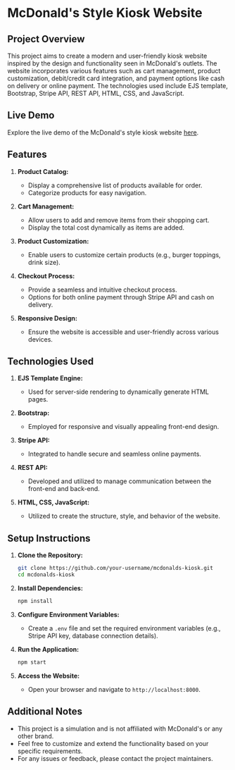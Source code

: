 # McDonald's Style Kiosk Website

## Project Overview

This project aims to create a modern and user-friendly kiosk website inspired by the design and functionality seen in McDonald's outlets. The website incorporates various features such as cart management, product customization, debit/credit card integration, and payment options like cash on delivery or online payment. The technologies used include EJS template, Bootstrap, Stripe API, REST API, HTML, CSS, and JavaScript.

## Live Demo

Explore the live demo of the McDonald's style kiosk website [here](https://mcdonalds-kiosk-system.onrender.com/).

## Features

1. **Product Catalog:**
   - Display a comprehensive list of products available for order.
   - Categorize products for easy navigation.

2. **Cart Management:**
   - Allow users to add and remove items from their shopping cart.
   - Display the total cost dynamically as items are added.

3. **Product Customization:**
   - Enable users to customize certain products (e.g., burger toppings, drink size).

4. **Checkout Process:**
   - Provide a seamless and intuitive checkout process.
   - Options for both online payment through Stripe API and cash on delivery.

5. **Responsive Design:**
   - Ensure the website is accessible and user-friendly across various devices.

## Technologies Used

1. **EJS Template Engine:**
   - Used for server-side rendering to dynamically generate HTML pages.

2. **Bootstrap:**
   - Employed for responsive and visually appealing front-end design.

3. **Stripe API:**
   - Integrated to handle secure and seamless online payments.

4. **REST API:**
   - Developed and utilized to manage communication between the front-end and back-end.

5. **HTML, CSS, JavaScript:**
   - Utilized to create the structure, style, and behavior of the website.

## Setup Instructions

1. **Clone the Repository:**
   ```bash
   git clone https://github.com/your-username/mcdonalds-kiosk.git
   cd mcdonalds-kiosk
   ```

2. **Install Dependencies:**
   ```bash
   npm install
   ```

3. **Configure Environment Variables:**
   - Create a `.env` file and set the required environment variables (e.g., Stripe API key, database connection details).

4. **Run the Application:**
   ```bash
   npm start
   ```

5. **Access the Website:**
   - Open your browser and navigate to `http://localhost:8000`.

## Additional Notes

- This project is a simulation and is not affiliated with McDonald's or any other brand.
- Feel free to customize and extend the functionality based on your specific requirements.
- For any issues or feedback, please contact the project maintainers.


